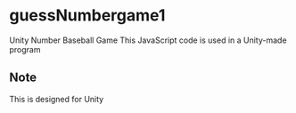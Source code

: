 # guessNumbergame1
Unity Number Baseball Game
This JavaScript code is used in a Unity-made program 


## Note

This is designed for Unity

